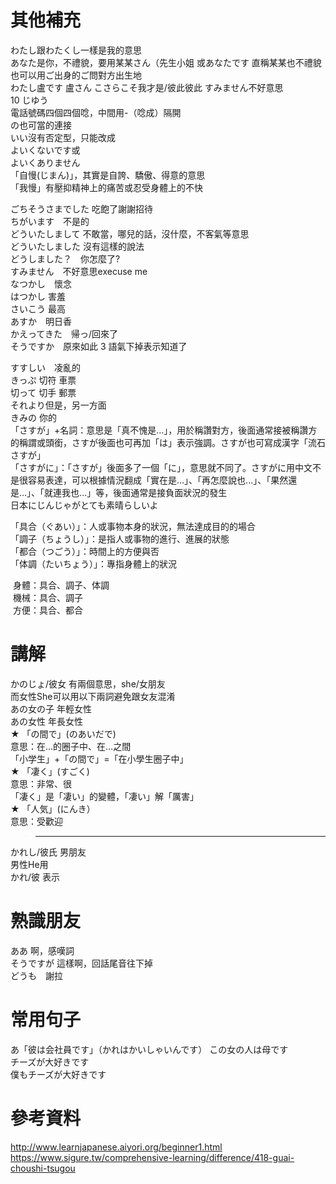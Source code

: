 # 其他補充
わたし跟わたくし一樣是我的意思  
あなた是你，不禮貌，要用某某さん（先生小姐 或あなたです 直稱某某也不禮貌 
也可以用ご出身的ご問對方出生地  
わたし盧です 盧さん
こさらこそ我才是/彼此彼此 
すみません不好意思     
10 じゆう  
電話號碼四個四個唸，中間用-（唸成）隔開  
の也可當的連接  
いい沒有否定型，只能改成  
よいくないです或    
よいくありません  
「自慢(じまん)」，其實是自誇、驕傲、得意的意思  
「我慢」有壓抑精神上的痛苦或忍受身體上的不快  

ごちそうさまでした 吃飽了謝謝招待   
ちがいます　不是的  
どういたしまして 不敢當，哪兒的話，沒什麼，不客氣等意思  
どういたしました 沒有這樣的說法  
どうしました？　你怎麼了?  
すみません　不好意思execuse me  
なつかし　懷念  
はつかし  害羞  
さいこう 最高  
あすか　明日香  
かえってきた　帰っ/回來了  
そうですか　原來如此 3 語氣下掉表示知道了 

すすしい　凌亂的  
きっぷ   切符 車票  
切って   切手 郵票  
それより但是，另一方面  
きみの 你的   
「さすが」+名詞：意思是「真不愧是…」，用於稱讚對方，後面通常接被稱讚方的稱謂或頭銜，さすが後面也可再加「は」表示強調。さすが也可寫成漢字「流石さすが」    
「さすがに」：「さすが」後面多了一個「に」，意思就不同了。さすがに用中文不是很容易表達，可以根據情況翻成「實在是...」、「再怎麼說也...」、「果然還是…」、「就連我也...」等，後面通常是接負面狀況的發生  
日本にじんじゃがとても素晴らしいよ 

「具合（ぐあい）」：人或事物本身的狀況，無法達成目的的場合  
「調子（ちょうし）」：是指人或事物的進行、進展的狀態  
「都合（つごう）」：時間上的方便與否  
「体調（たいちょう）」：專指身體上的狀況  

 身體：具合、調子、体調  
 機械：具合、調子  
 方便：具合、都合  
 
# 講解
かのじょ/彼女 有兩個意思，she/女朋友  
而女性She可以用以下兩詞避免跟女友混淆  
あの女の子 年輕女性  
あの女性 年長女性  
★	「の間で」(のあいだで)  
意思：在…的圈子中、在…之間  
「小学生」+「の間で」=「在小學生圈子中」  
★	「凄く」(すごく)  
意思：非常、很  
「凄く」是「凄い」的變體，「凄い」解「厲害」  
★	「人気」(にんき）  
意思：受歡迎  

>-------------------

かれし/彼氏 男朋友  
男性He用  
かれ/彼  表示  

# 熟識朋友  
ああ 啊，感嘆詞      
そうですが 這樣啊，回話尾音往下掉    
どうも　謝拉  

# 常用句子
あ「彼は会社員です」（かれはかいしゃいんです） 
この女の人は母です  
チーズが大好きです  
僕もチーズが大好きです  


# 參考資料  
http://www.learnjapanese.aiyori.org/beginner1.html  
https://www.sigure.tw/comprehensive-learning/difference/418-guai-choushi-tsugou  
